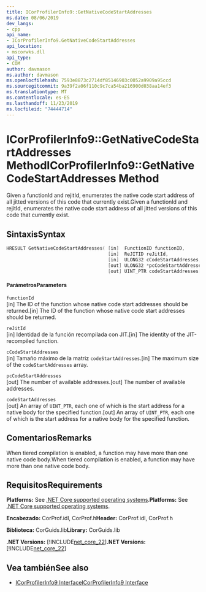 ```yaml
---
title: ICorProfilerInfo9::GetNativeCodeStartAddresses
ms.date: 08/06/2019
dev_langs:
- cpp
api_name:
- ICorProfilerInfo9.GetNativeCodeStartAddresses
api_location:
- mscorwks.dll
api_type:
- COM
author: davmason
ms.author: davmason
ms.openlocfilehash: 7593e8873c2714df85146903c0052a9909a95ccd
ms.sourcegitcommit: 9a39f2a06f110c9c7ca54ba216900d038aa14ef3
ms.translationtype: MT
ms.contentlocale: es-ES
ms.lasthandoff: 11/23/2019
ms.locfileid: "74444714"
---
```

# <a name="icorprofilerinfo9getnativecodestartaddresses-method"></a><span data-ttu-id="98995-102">ICorProfilerInfo9::GetNativeCodeStartAddresses Method</span><span class="sxs-lookup"><span data-stu-id="98995-102">ICorProfilerInfo9::GetNativeCodeStartAddresses Method</span></span>

<span data-ttu-id="98995-103">Given a functionId and rejitId, enumerates the native code start address of all jitted versions of this code that currently exist.</span><span class="sxs-lookup"><span data-stu-id="98995-103">Given a functionId and rejitId, enumerates the native code start address of all jitted versions of this code that currently exist.</span></span>

## <a name="syntax"></a><span data-ttu-id="98995-104">Sintaxis</span><span class="sxs-lookup"><span data-stu-id="98995-104">Syntax</span></span>

```cpp
HRESULT GetNativeCodeStartAddresses( [in]  FunctionID functionID,
                                     [in]  ReJITID reJitId,
                                     [in]  ULONG32 cCodeStartAddresses,
                                     [out] ULONG32 *pcCodeStartAddresses,
                                     [out] UINT_PTR codeStartAddresses[]);
```

#### <a name="parameters"></a><span data-ttu-id="98995-105">Parámetros</span><span class="sxs-lookup"><span data-stu-id="98995-105">Parameters</span></span>

`functionId` \
<span data-ttu-id="98995-106">[in] The ID of the function whose native code start addresses should be returned.</span><span class="sxs-lookup"><span data-stu-id="98995-106">[in] The ID of the function whose native code start addresses should be returned.</span></span>

`reJitId` \
<span data-ttu-id="98995-107">[in] Identidad de la función recompilada con JIT.</span><span class="sxs-lookup"><span data-stu-id="98995-107">[in] The identity of the JIT-recompiled function.</span></span>

`cCodeStartAddresses` \
<span data-ttu-id="98995-108">[in] Tamaño máximo de la matriz `codeStartAddresses`.</span><span class="sxs-lookup"><span data-stu-id="98995-108">[in] The maximum size of the `codeStartAddresses` array.</span></span>

`pcCodeStartAddresses` \
<span data-ttu-id="98995-109">[out] The number of available addresses.</span><span class="sxs-lookup"><span data-stu-id="98995-109">[out] The number of available addresses.</span></span>

`codeStartAddresses` \
<span data-ttu-id="98995-110">[out] An array of `UINT_PTR`, each one of which is the start address for a native body for the specified function.</span><span class="sxs-lookup"><span data-stu-id="98995-110">[out] An array of `UINT_PTR`, each one of which is the start address for a native body for the specified function.</span></span>

## <a name="remarks"></a><span data-ttu-id="98995-111">Comentarios</span><span class="sxs-lookup"><span data-stu-id="98995-111">Remarks</span></span>

<span data-ttu-id="98995-112">When tiered compilation is enabled, a function may have more than one native code body.</span><span class="sxs-lookup"><span data-stu-id="98995-112">When tiered compilation is enabled, a function may have more than one native code body.</span></span>

## <a name="requirements"></a><span data-ttu-id="98995-113">Requisitos</span><span class="sxs-lookup"><span data-stu-id="98995-113">Requirements</span></span>

<span data-ttu-id="98995-114">**Platforms:** See [.NET Core supported operating systems](../../../core/install/dependencies.md?tabs=netcore30&pivots=os-windows).</span><span class="sxs-lookup"><span data-stu-id="98995-114">**Platforms:** See [.NET Core supported operating systems](../../../core/install/dependencies.md?tabs=netcore30&pivots=os-windows).</span></span>

<span data-ttu-id="98995-115">**Encabezado:** CorProf.idl, CorProf.h</span><span class="sxs-lookup"><span data-stu-id="98995-115">**Header:** CorProf.idl, CorProf.h</span></span>

<span data-ttu-id="98995-116">**Biblioteca:** CorGuids.lib</span><span class="sxs-lookup"><span data-stu-id="98995-116">**Library:** CorGuids.lib</span></span>

<span data-ttu-id="98995-117">**.NET Versions:** [!INCLUDE[net_core_22](../../../../includes/net-core-22-md.md)]</span><span class="sxs-lookup"><span data-stu-id="98995-117">**.NET Versions:** [!INCLUDE[net_core_22](../../../../includes/net-core-22-md.md)]</span></span>

## <a name="see-also"></a><span data-ttu-id="98995-118">Vea también</span><span class="sxs-lookup"><span data-stu-id="98995-118">See also</span></span>

- [<span data-ttu-id="98995-119">ICorProfilerInfo9 Interface</span><span class="sxs-lookup"><span data-stu-id="98995-119">ICorProfilerInfo9 Interface</span></span>](../../../../docs/framework/unmanaged-api/profiling/icorprofilerinfo9-interface.md)
